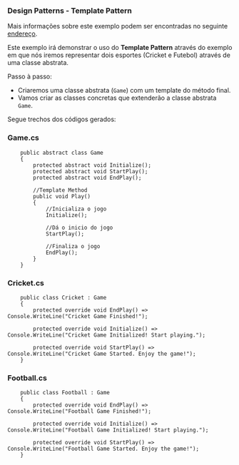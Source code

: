 ﻿### Design Patterns - Template Pattern

Mais informações sobre este exemplo podem ser encontradas no seguinte [endereço](https://www.tutorialspoint.com/design_pattern/template_pattern.htm).

Este exemplo irá demonstrar o uso do __Template Pattern__ através do exemplo em que nós iremos representar dois esportes (Cricket e Futebol) através de uma classe abstrata.

Passo à passo:
 * Criaremos uma classe abstrata (`Game`) com um template do método final.
 * Vamos criar as classes concretas que extenderão a classe abstrata `Game`.

Segue trechos dos códigos gerados:

### Game.cs
```
    public abstract class Game
    {
        protected abstract void Initialize();
        protected abstract void StartPlay();
        protected abstract void EndPlay();

        //Template Method
        public void Play()
        {
            //Inicializa o jogo
            Initialize();

            //Dá o inicio do jogo
            StartPlay();

            //Finaliza o jogo
            EndPlay();
        }
    }
```

### Cricket.cs
```
    public class Cricket : Game
    {
        protected override void EndPlay() => Console.WriteLine("Cricket Game Finished!");

        protected override void Initialize() => Console.WriteLine("Cricket Game Initialized! Start playing.");

        protected override void StartPlay() => Console.WriteLine("Cricket Game Started. Enjoy the game!");
    }
```

### Football.cs
```
    public class Football : Game
    {
        protected override void EndPlay() => Console.WriteLine("Football Game Finished!");

        protected override void Initialize() => Console.WriteLine("Football Game Initialized! Start playing.");

        protected override void StartPlay() => Console.WriteLine("Football Game Started. Enjoy the game!");
    }
```